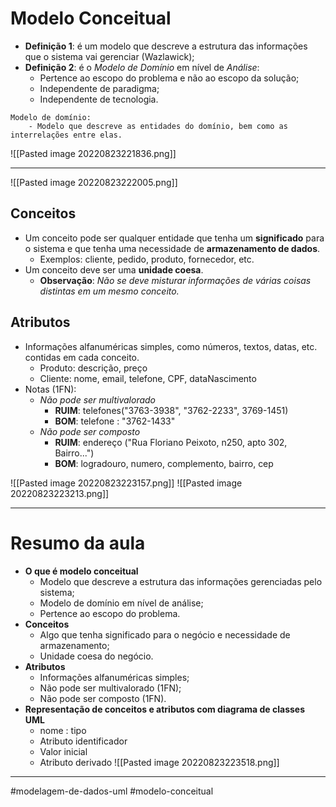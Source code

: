 # Modelo Conceitual
- **Definição 1**: é um modelo que descreve a estrutura das informações que o sistema vai gerenciar (Wazlawick);
- **Definição 2**: é o *Modelo de Domínio* em nível de *Análise*:
	- Pertence ao escopo do problema e não ao escopo da solução;
	- Independente de paradigma;
	- Independente de tecnologia.

```
Modelo de domínio:
	- Modelo que descreve as entidades do domínio, bem como as interrelações entre elas.
```

![[Pasted image 20220823221836.png]]

---
![[Pasted image 20220823222005.png]]

## Conceitos
- Um conceito pode ser qualquer entidade que tenha um **significado** para o sistema e que tenha uma necessidade de **armazenamento de dados**.
	- Exemplos: cliente, pedido, produto, fornecedor, etc.
- Um conceito deve ser uma **unidade coesa**.
	- **Observação**: *Não se deve misturar informações de várias coisas distintas em um mesmo conceito.*
## Atributos
- Informações alfanuméricas simples, como números, textos, datas, etc. contidas em cada conceito.
	- Produto: descrição, preço
	- Cliente: nome, email, telefone, CPF, dataNascimento
- Notas (1FN):
	- *Não pode ser multivalorado*
		- **RUIM**: telefones("3763-3938", "3762-2233", 3769-1451)
		- **BOM**: telefone : "3762-1433"
	- *Não pode ser composto*
		- **RUIM**: endereço ("Rua Floriano Peixoto, n250, apto 302, Bairro...")
		- **BOM**: logradouro, numero, complemento, bairro, cep

![[Pasted image 20220823223157.png]]
![[Pasted image 20220823223213.png]]

---
# Resumo da aula
- **O que é modelo conceitual**
	- Modelo que descreve a estrutura das informações gerenciadas pelo sistema;
	- Modelo de domínio em nível de análise;
	- Pertence ao escopo do problema.
- **Conceitos**
	- Algo que tenha significado para o negócio e necessidade de armazenamento;
	- Unidade coesa do negócio.
- **Atributos**
	- Informações alfanuméricas simples;
	- Não pode ser multivalorado (1FN);
	- Não pode ser composto (1FN).
- **Representação de conceitos e atributos com diagrama de classes UML**
	- nome : tipo
	- Atributo identificador
	- Valor inicial
	- Atributo derivado
![[Pasted image 20220823223518.png]]

---
 #modelagem-de-dados-uml  #modelo-conceitual